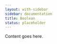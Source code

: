 ```yaml
---
layout: with-sidebar
sidebar: documentation
title: Boolean
status: placeholder
---
```


Content goes here.
